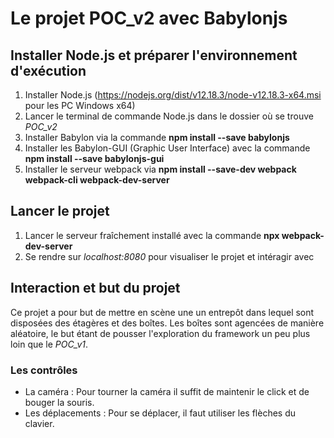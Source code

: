 # Le projet POC_v2 avec Babylonjs

## Installer Node.js et préparer l'environnement d'exécution

1. Installer Node.js (https://nodejs.org/dist/v12.18.3/node-v12.18.3-x64.msi pour les PC Windows x64)
2. Lancer le terminal de commande Node.js dans le dossier où se trouve *POC_v2*
3. Installer Babylon via la commande **npm install --save babylonjs**
4. Installer les Babylon-GUI (Graphic User Interface) avec la commande **npm install --save babylonjs-gui**
5. Installer le serveur webpack via **npm install --save-dev webpack webpack-cli webpack-dev-server**

## Lancer le projet

1. Lancer le serveur fraîchement installé avec la commande **npx webpack-dev-server**
2. Se rendre sur *localhost:8080* pour visualiser le projet et intéragir avec

## Interaction et but du projet

Ce projet a pour but de mettre en scène une un entrepôt dans lequel sont disposées des étagères et des boîtes.
Les boîtes sont agencées de manière aléatoire, le but étant de pousser l'exploration du framework un peu plus loin que le *POC_v1*.

### Les contrôles

* La caméra : Pour tourner la caméra il suffit de maintenir le click et de bouger la souris.
* Les déplacements : Pour se déplacer, il faut utiliser les flèches du clavier.